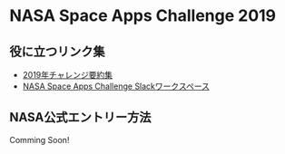 # NASA Space Apps Challenge 2019

## 役に立つリンク集

- [2019年チャレンジ要約集](https://blog.spaceapps.jp/entry/2019/10/05/000059)
- [NASA Space Apps Challenge Slackワークスペース](https://join.slack.com/t/spaceappsjapan2019/shared_invite/enQtNjg4ODg5Mzg2MDIzLThjMWNlMTNlMTkxMzg3MTZkZTQyNDQ1ODBhMTRhZDQ1M2U5OWQ3ZGMyZDc4MmUzOWI2YzlhNjJiZmRhZGQ3NmM)

## NASA公式エントリー方法

Comming Soon!
